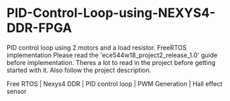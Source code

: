 # PID-Control-Loop-using-NEXYS4-DDR-FPGA
PID control loop using 2 motors and a load resistor. FreeRTOS implementation
Please read the 'ece544w18_project2_release_1.0' guide before implementation.
Theres a lot to read in the project before getting started with it.
Also follow the project description.

Free RTOS |
Nexys4 DDR |
PID control loop |
PWM Generation |
Hall effect sensor 


